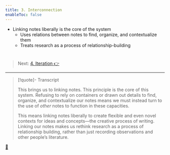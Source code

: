 ```yaml
---
title: 3. Interconnection
enableToc: false
---
```


* Linking notes liberally is the core of the system
  * Uses relations between notes to find, organize, and contextualize them
  * Treats research as a process of relationship-building

# 

 > 
 > Next: [4. Iteration 👉](Iteration.md)

---

 > 
 > \[!quote\]- Transcript
 > 
 > This brings us to linking notes. This principle is the core of this system. Refusing to rely on containers or drawn out details to find, organize, and contextualize our notes means we must instead turn to the use of *other* notes to function in these capacities.
 > 
 > This means linking notes liberally to create flexible and even novel contexts for ideas and concepts—the creative process of writing. Linking our notes makes us rethink research as a process of relationship building, rather than just recording observations and other people’s literature.

[📖](../Principle%20of%20interconnection.md)

